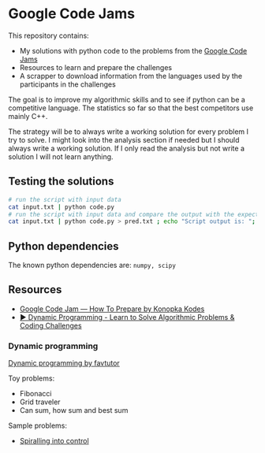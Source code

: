 # Google Code Jams

This repository contains:

- My solutions with python code to the problems from the [Google Code Jams](https://codingcompetitions.withgoogle.com/codejam)
- Resources to learn and prepare the challenges
- A scrapper to download information from the languages used by the participants in the challenges

The goal is to improve my algorithmic skills and to see if python can be a competitive language.
The statistics so far so that the best competitors use mainly C++.

The strategy will be to always write a working solution for every problem I try to solve. I might
look into the analysis section if needed but I should always write a working solution. If I only
read the analysis but not write a solution I will not learn anything.

## Testing the solutions

```bash
# run the script with input data
cat input.txt | python code.py
# run the script with input data and compare the output with the expected output
cat input.txt | python code.py > pred.txt ; echo "Script output is: "; cat pred.txt; echo "Comparison with required output"; diff output.txt pred.txt; rm pred.txt
```

## Python dependencies

The known python dependencies are: `numpy, scipy`

## Resources

- [Google Code Jam — How To Prepare by Konopka Kodes](https://konopkakodes.medium.com/google-code-jam-study-guide-a8c58baf6397)
- [▶️ Dynamic Programming - Learn to Solve Algorithmic Problems & Coding Challenges](https://www.youtube.com/watch?v=oBt53YbR9Kk&t=1638s)

### Dynamic programming

[Dynamic programming by favtutor](https://favtutor.com/blogs/dynamic-programming)

Toy problems:

- Fibonacci
- Grid traveler
- Can sum, how sum and best sum

Sample problems:

- [Spiralling into control](https://codingcompetitions.withgoogle.com/codejam/round/00000000008778ec/0000000000b15a74)
